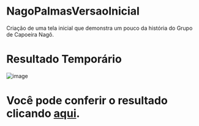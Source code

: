 # NagoPalmasVersaoInicial
Criação de uma tela inicial que demonstra um pouco da história do Grupo de Capoeira Nagô.

# Resultado Temporário
![image](https://user-images.githubusercontent.com/69223907/197364769-1d3c5f36-db0e-4f1f-89a4-1f326c47749c.png)

# Você pode conferir o resultado clicando <a href="https://carlos-daniel-ss.github.io/NagoPalmasVersaoInicial/" target="_blank">aqui</a>.
